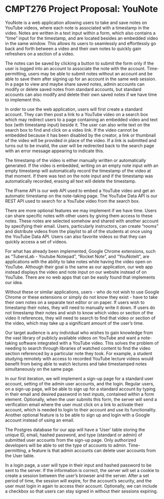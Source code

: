 # CMPT276 Project Proposal: YouNote

  YouNote is a web application allowing users to take and save notes on YouTube videos, where each note is associated with a timestamp in the video. Notes are written in a text input within a form, which also contains a “time” input for the timestamp, and are located besides an embedded video in the same window. This allows its users to seamlessly and effortlessly go back and forth between a video and their own notes to quickly gain refreshers on a section of a video.
	
  The notes can be saved by clicking a button to submit the form only if the user is logged into an account to associate the note with the account. Time-permitting, users may be able to submit notes without an account and be able to save them after signing up for an account in the same web session. In a page to view and maybe share saved notes, admin accounts can modify or delete saved notes from standard accounts, but standard accounts can also modify and delete their own saved notes if we have time to implement this.
	
  In order to use the web application, users will first create a standard account. They can then post a link to a YouTube video on a search box which may redirect users to a page containing an embedded video and text box (with timestamp input) beside it. The user can also write text on the search box to find and click on a video link. If the video cannot be embedded because it has been disabled by the creator, a link or thumbnail of the video will be provided in place of the video. If a link is submitted and turns out to be invalid, the user will be redirected back to the search page with an error message appearing to indicate this.
	
  The timestamp of the video is either manually written or automatically generated. If the video is embedded, writing on an empty note input with an empty timestamp will automatically record the timestamp of the video at that moment. If there was text on the note input and if the timestamp was automatically recorded, erasing all text will delete the timestamp.
	
  The IFrame API is our web API used to embed a YouTube video and get an automatic timestamp on the note-taking page. The YouTube Data API is our REST API used to search for a YouTube video from the search box.
	
  There are more optional features we may implement if we have time. Users can share specific notes with other users by giving them access to these notes. These notes are selected somehow and shared with another account by specifying their email. Users, particularly instructors, can create “rooms” and distribute videos from the playlist to all of the students at once using the YouTube Data API. Users can also favorite videos so that they can quickly access a set of videos.
	
  
  For what has already been implemented, Google Chrome extensions, such as “TubersLab - Youtube Notepad”, “Rocket Note”, and “YouNoteIt”, are applications with the ability to take notes while having the video open on YouTube. Although their goal is the same as our application, our web app instead displays the video and note input on our website instead of on YouTube. There are no web apps that can be easily found that implements our idea.
  
  Without these or similar applications, users - who do not wish to use Google Chrome or these extensions or simply do not know they exist - have to take their own notes on a separate text editor or on paper. If users wish to timestamp their notes, they will need to manually write it down. If users do not timestamp their notes and wish to know which video or section of the video it references, they will need to search to find that video or section of the video, which may take up a significant amount of the user’s time.
	
  Our target audience is any individual who wishes to gain knowledge from the vast library of publicly available videos on YouTube and want a note-taking software integrated with a YouTube video. This solves the problem of needing to search through libraries of watched content to find the video section referenced by a particular note they took. For example, a student studying remotely with access to recorded YouTube lecture videos would benefit from being able to watch lectures and take timestamped notes simultaneously on the same page.
	
  
  In our first iteration, we will implement a sign-up page for a standard user account, setting of the admin user accounts, and the login. Regular users, on a sign-up page, will be able to sign up for a standard account by typing in their email and desired password in text inputs, contained within a form element. Optionally, when the user submits this form, the server will send a verification email where the user must click on a link to activate their account, which is needed to login to their account and use its functionality. Another optional feature is to be able to sign up and login with a Google account instead of using an email.
	
  The Postgres database for our app will have a ‘User’ table storing the unique ID, email, hashed password, and type (standard or admin) of submitted user accounts from the sign-up page. Only authorized developers will be able to set the type of accounts to admin. Time-permitting, a feature is that admin accounts can delete user accounts from the User table.
	
  In a login page, a user will type in their input and hashed password to be sent to the server. If the information is correct, the server will set a cookie to create a session between the user’s browser and the server. After a set period of time, the session will expire, for the account’s security, and the user must login in again to access their account. Optionally, we can include a checkbox so that users can stay signed in without their sessions expiring.
